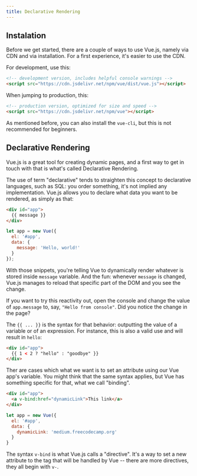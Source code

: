 ```yaml
---
title: Declarative Rendering
---
```


## Instalation

Before we get started, there are a couple of ways to use Vue.js, namely via CDN and via
installation. For a first experience, it's easier to use the CDN.

For development, use this:
```html
<!-- development version, includes helpful console warnings -->
<script src="https://cdn.jsdelivr.net/npm/vue/dist/vue.js"></script>
```

When jumping to production, this:
```html
<!-- production version, optimized for size and speed -->
<script src="https://cdn.jsdelivr.net/npm/vue"></script>
```

As mentioned before, you can also install the `vue-cli`, but this is not
recommended for beginners.

## Declarative Rendering

Vue.js is a great tool for creating dynamic pages, and a first way to get in
touch with that is what's called Declarative Rendering.

The use of term "declarative" tends to straighten this concept to
declarative languages, such as SQL: you order something, it's not implied
any implementation. Vue.js allows you to declare what data you want to be
rendered, as simply as that:

```html
<div id="app">
  {{ message }}
</div>
```

```javascript
let app = new Vue({
  el: '#app',
  data: {
    message: 'Hello, world!'
  }
});
```

With those snippets, you're telling Vue to dynamically render whatever is stored
inside `message` variable. And the fun: whenever `message` is changed,
Vue.js manages to reload that specific part of the DOM and you see the
change. 

If you want to try this reactivity out, open the console and change the value
of `app.message` to, say, `"Hello from console"`. Did you notice the change in
the page?

The `{{ ... }}` is the syntax for that behavior: outputting the value
of a variable or of an expression. For instance, this is also a valid use and
will result in `hello`:

```html
<div id="app">
  {{ 1 < 2 ? "hello" : "goodbye" }}
</div>
```

Ther are cases which what we want is to set an attribute using our Vue app's
variable.  You might think that the same syntax applies, but Vue has something
specific for that, what we call "binding".

```html
<div id="app">
  <a v-bind:href="dynamicLink">This link</a>
</div>
```

```javascript
let app = new Vue({
  el: '#app',
  data: {
    dynamicLink: 'medium.freecodecamp.org'
  }
}
```

The syntax `v-bind` is what Vue.js calls a "directive". It's a way to set a new
attribute to the tag that will be handled by Vue -- there are more
directives, they all begin with `v-`.
